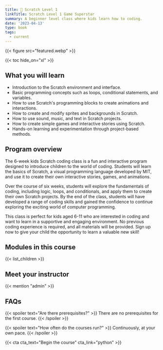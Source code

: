 ```yaml
---
title: 🤖 Scratch Level 1
linkTitle: Scratch Level 1 Game Superstar
summary: A beginner level class where kids learn how to coding.
date: '2023-04-13'
type: book
tags:
  - current
---
```


{{< figure src="featured.webp" >}}

{{< toc hide_on="xl" >}}

## What you will learn

- Introduction to the Scratch environment and interface.
- Basic programming concepts such as loops, conditional statements, and variables.
- How to use Scratch's programming blocks to create animations and interactions.
- How to create and modify sprites and backgrounds in Scratch.
- How to use sound, music, and text in Scratch projects.
- How to create simple games and interactive stories using Scratch.
- Hands-on learning and experimentation through project-based methods.

## Program overview

The 6-week kids Scratch coding class is a fun and interactive program designed to introduce children to the world of coding. Students will learn the basics of Scratch, a visual programming language developed by MIT, and use it to create their own interactive stories, games, and animations.

Over the course of six weeks, students will explore the fundamentals of coding, including logic, loops, and conditionals, and apply them to create their own Scratch projects. By the end of the class, students will have developed a range of coding skills and gained the confidence to continue exploring the exciting world of computer programming.

This class is perfect for kids aged 6-11 who are interested in coding and want to learn in a supportive and engaging environment. No previous coding experience is required, and all materials will be provided. Sign up now to give your child the opportunity to learn a valuable new skill!

## Modules in this course

{{< list_children >}}

## Meet your instructor

{{< mention "admin" >}}

## FAQs

{{< spoiler text="Are there prerequisites?" >}}
There are no prerequisites for the first course.
{{< /spoiler >}}

{{< spoiler text="How often do the courses run?" >}}
Continuously, at your own pace.
{{< /spoiler >}}

{{< cta cta_text="Begin the course" cta_link="python" >}}
